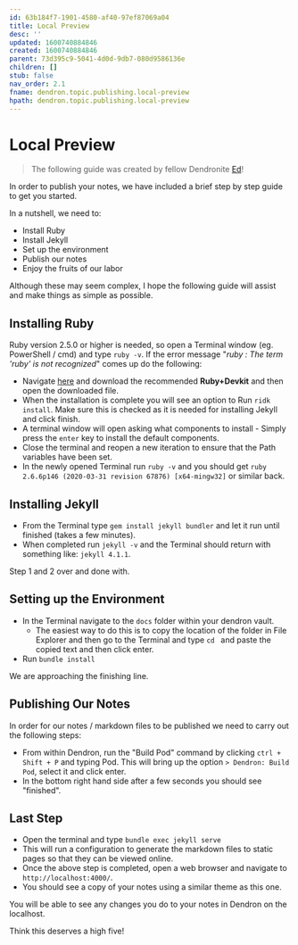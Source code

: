 ```yaml
---
id: 63b184f7-1901-4580-af40-97ef87069a04
title: Local Preview
desc: ''
updated: 1600740884846
created: 1600740884846
parent: 73d395c9-5041-4d0d-9db7-080d9586136e
children: []
stub: false
nav_order: 2.1
fname: dendron.topic.publishing.local-preview
hpath: dendron.topic.publishing.local-preview
---
```

# Local Preview

> The following guide was created by fellow Dendronite [Ed](https://github.com/ens100)! 

In order to publish your notes, we have included a brief step by step guide to get you started. 

In a nutshell, we need to:

- Install Ruby 
- Install Jekyll
- Set up the environment
- Publish our notes
- Enjoy the fruits of our labor

Although these may seem complex, I hope the following guide will assist and make things as simple as possible.

## Installing Ruby

Ruby version 2.5.0 or higher is needed, so open a Terminal window (eg. PowerShell / cmd) and type `ruby -v`. If the error message "_ruby : The term 'ruby' is not recognized_" comes up do the following:

- Navigate [here](https://rubyinstaller.org/downloads/) and download the recommended **Ruby+Devkit** and then open the downloaded file.
- When the installation is complete you will see an option to Run `ridk install`. Make sure this is checked as it is needed for installing Jekyll and click finish.
- A terminal window will open asking what components to install - Simply press the `enter` key to install the default components.
- Close the terminal and reopen a new iteration to ensure that the Path variables have been set.
- In the newly opened Terminal run `ruby -v` and you should get `ruby 2.6.6p146 (2020-03-31 revision 67876) [x64-mingw32]` or similar back.

## Installing Jekyll

- From the Terminal type `gem install jekyll bundler` and let it run until finished (takes a few minutes).
- When completed run `jekyll -v` and the Terminal should return with something like: `jekyll 4.1.1`.

Step 1 and 2 over and done with.

## Setting up the Environment

- In the Terminal navigate to the `docs` folder within your dendron vault.
  - The easiest way to do this is to copy the location of the folder in File Explorer and then go to the Terminal and type `cd ` and paste the copied text and then click enter. 
- Run `bundle install`

We are approaching the finishing line.

## Publishing Our Notes

In order for our notes / markdown files to be published we need to carry out the following steps:

- From within Dendron, run the "Build Pod" command by clicking `ctrl + Shift + P` and typing Pod. This will bring up the option `> Dendron: Build Pod`, select it and click enter.
- In the bottom right hand side after a few seconds you should see "finished".

## Last Step

- Open the terminal and type `bundle exec jekyll serve` 
- This will run a configuration to generate the markdown files to static pages so that they can be viewed online. 
- Once the above step is completed, open a web browser and navigate to `http://localhost:4000/`. 
- You should see a copy of your notes using a similar theme as this one.

You will be able to see any changes you do to your notes in Dendron on the localhost. 

Think this deserves a high five! 

